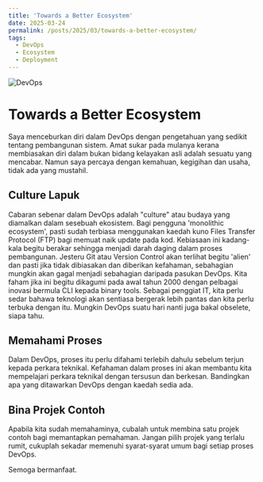 ```yaml
---
title: 'Towards a Better Ecosystem'
date: 2025-03-24
permalink: /posts/2025/03/towards-a-better-ecosystem/
tags:
  - DevOps
  - Ecosystem
  - Deployment
---
```


![DevOps](https://penguin-technology.com/wp-content/uploads/2023/09/devops-loop-2048x971.png)

# **Towards a Better Ecosystem**
Saya menceburkan diri dalam DevOps dengan pengetahuan yang sedikit tentang pembangunan sistem. Amat sukar pada mulanya kerana membiasakan diri dalam bukan bidang kelayakan asli adalah sesuatu yang mencabar. Namun saya percaya dengan kemahuan, kegigihan dan usaha, tidak ada yang mustahil.


## Culture Lapuk

Cabaran sebenar dalam DevOps adalah "culture" atau budaya yang diamalkan dalam sesebuah ekosistem. Bagi pengguna 'monolithic ecosystem', pasti sudah terbiasa menggunakan kaedah kuno Files Transfer Protocol (FTP) bagi memuat naik update pada kod. Kebiasaan ini kadang-kala begitu berakar sehingga menjadi darah daging dalam proses pembangunan. Jesteru Git atau Version Control akan terlihat begitu 'alien' dan pasti jika tidak dibiasakan dan diberikan kefahaman, sebahagian mungkin akan gagal menjadi sebahagian daripada pasukan DevOps. Kita faham jika ini begitu dikagumi pada awal tahun 2000 dengan pelbagai inovasi bermula CLI kepada binary tools. Sebagai penggiat IT, kita perlu sedar bahawa teknologi akan sentiasa bergerak lebih pantas dan kita perlu terbuka dengan itu. Mungkin DevOps suatu hari nanti juga bakal obselete, siapa tahu.

## Memahami Proses

Dalam DevOps, proses itu perlu difahami terlebih dahulu sebelum terjun kepada perkara teknikal. Kefahaman dalam proses ini akan membantu kita mempelajari perkara teknikal dengan tersusun dan berkesan. Bandingkan apa yang ditawarkan DevOps dengan kaedah sedia ada.

## Bina Projek Contoh

Apabila kita sudah memahaminya, cubalah untuk membina satu projek contoh bagi memantapkan pemahaman. Jangan pilih projek yang terlalu rumit, cukuplah sekadar memenuhi syarat-syarat umum bagi setiap proses DevOps.

Semoga bermanfaat.
